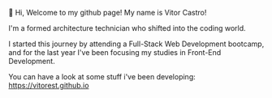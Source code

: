 👋 Hi, Welcome to my github page! My name is Vitor Castro!

I'm a formed architecture technician who shifted into the coding world.

I started this journey by attending a Full-Stack Web Development bootcamp, and for the last year I've been focusing my studies in Front-End Development.

You can have a look at some stuff i've been developing: https://vitorest.github.io
